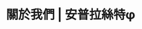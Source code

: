 ---
title: "關於我們 | 安普拉絲特φ"
layout: "about"
draft: false
description: "關於安普拉絲特φ UNPLASTIFY YOUTH #安普 #安普拉絲特 #安普拉斯特 #安普拉絲特φ #安普拉斯特φ #up" 

# who_we_are
who_we_are:
  enable: true
  # subtitle: "Who We Are"
  title: "我們是安普拉絲特φ UNPLASTIFY YOUTH"
  description: "我們是一群北一女中的學生<br>我們相信每一片土地和人同樣值得被友善對待"

  image: "images/favicon.jpg"


# what_we_do
what_we_do:
  enable: true
  subtitle: "點擊時間軸，閱讀詳細內容!"
  title: "行動時間軸"

# our office
our_office:
  enable: true
  # subtitle: "Our Offices"
  title: "組織架構"
  # description: "由xxxx名成員構成"
  office_locations:
  - city: "總召、副召"
    address_line_one: "<hr>維持聯盟內外部運作及未來發展，同時是聯盟內部溝通的重要橋樑。"
  - city: "公關形象部"
    address_line_one: "<hr>負責民眾對聯盟的第一印象並維護聯盟良好形象、同時透過與
民眾建立連結體現聯盟理念。<br>負責設計、製作聯盟活動文宣品，傳達聯盟形象，並透過知識分享的影片及貼文推廣環境保育相關知性訊息給大眾。"
  - city: "企劃活動部"
    address_line_one: "<hr>發想企劃並透過實際行動發揮影響力。<br>負責規劃完善活動、檢視細流、解決問題、排除阻礙，確保企劃執行順利，接著執行企劃。"
  - city: "品牌行銷部"
    address_line_one: "<hr>負責完整塑造聯盟的定位、增加聯盟的曝光度、對外聯繫潛在客群以及支持者。<br>擔任維護聯盟良好形象、建立良好關係，並擔任聯盟拓展規模的第一線負責人。"
  # - city: "政策部"
  #   country_flag: "images/about/flags/china.png"
  #   address_line_one: "1111"
  #   address_line_two: "11111"

# prizes
prizes:
  enable: true
  subtitle: "[點**這裡**了解更多我們曾獲得的獎項!](/categories/獲獎紀錄)"
  title: "獲獎紀錄"
  features_blocks:
  - card_link: "/blog/golden-car/"
    prize_image: "images/blog/兒少公益_1.png"
    title: "愛讓世界轉動 兒少公益行動"
    content: "優選第一名<br><br>[<ins> 了解更多](/blog/golden-car/)"
  - card_link: "/blog/citizen-actions/"
    prize_image: "images/blog/公民行動_1.png"
    title: "第11屆全國公民行動方案競賽"
    content: "高中組佳作<br><br>[<ins> 了解更多](/blog/citizen-actions/)"
  - card_link: "/blog/innovative-award/"
    prize_image: "images/blog/得獎文_1.png"
    title: "教育部青年發展署青年志工團隊競賽及運用單位表揚計畫"
    content: "創新服務獎<br><br>[<ins> 了解更多](/blog/innovative-award/)"
  - prize_image: "images/blog/speak_out.jpg"
    title: "行政院環保署環保領袖甄選"
    content: "環境領袖獎"
  - prize_image: "images/about/hotai.png"
    title: "和泰公益夢想家"
    content: "通過初賽，獲得20萬實作金"




---